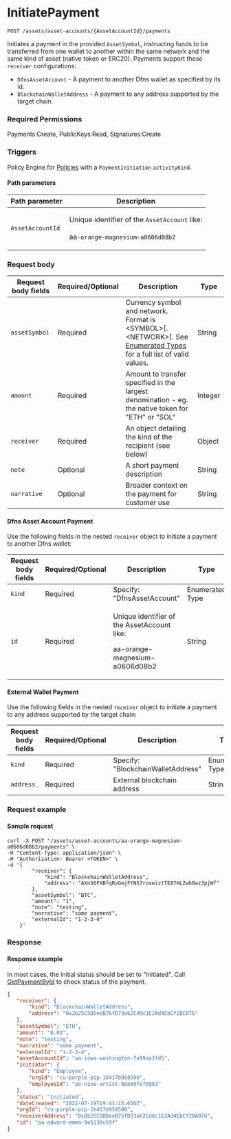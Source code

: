 # InitiatePayment

`POST /assets/asset-accounts/{AssetAccountId}/payments`

Initiates a payment in the provided `AssetSymbol`, instructing funds to be transferred from one wallet to another within the same network and the same kind of asset (native token or ERC20).  Payments support these `receiver` configurations:

* `DfnsAssetAccount` - A payment to another Dfns wallet as specified by its id.&#x20;
* `BlockchainWalletAddress` - A payment to any address supported by the target chain.

### Required Permissions <a href="#scopes" id="scopes"></a>

Payments:Create, PublicKeys:Read, Signatures:Create

### Triggers <a href="#request-body" id="request-body"></a>

Policy Engine for [Policies](../../policy-management/policies/createpolicy.md) with a `PaymentInitiation` `activityKind`.&#x20;

#### Path parameters <a href="#path-parameters" id="path-parameters"></a>

| Path parameter   | Description                                                                                                        |
| ---------------- | ------------------------------------------------------------------------------------------------------------------ |
| `AssetAccountId` | <p>Unique identifier of the <code>AssetAccount</code> like:<br><br>aa<code>-orange-magnesium-a0606d08b2</code></p> |

### Request body <a href="#request-example.1" id="request-example.1"></a>

| Request body fields | Required/Optional | Description                                                                                                                                                   | Type    |
| ------------------- | ----------------- | ------------------------------------------------------------------------------------------------------------------------------------------------------------- | ------- |
| `assetSymbol`       | Required          | Currency symbol and network.  Format is \<SYMBOL>\[.\<NETWORK>].  See [Enumerated Types](../../dfns-api-enumerated-types.md) for a full list of valid values. | String  |
| `amount`            | Required          | Amount to transfer specified in the largest denomination - eg. the native token for "ETH" or "SOL"                                                            | Integer |
| `receiver`          | Required          | An object detailing the kind of the recipient (see below)                                                                                                     | Object  |
| `note`              | Optional          | A short payment description                                                                                                                                   | String  |
| `narrative`         | Optional          | Broader context on the payment for customer use                                                                                                               | String  |

#### Dfns Asset Account Payment

Use the following fields in the nested `receiver` object to initiate a payment to another Dfns wallet:

| Request body fields | Required/Optional | Description                                                                             | Type            |
| ------------------- | ----------------- | --------------------------------------------------------------------------------------- | --------------- |
| `kind`              | Required          | Specify: "DfnsAssetAccount"                                                             | Enumerated Type |
| `id`                | Required          | <p>Unique identifier of the AssetAccount like:</p><p>aa-orange-magnesium-a0606d08b2</p> | String          |

#### External Wallet Payment

Use the following fields in the nested `receiver` object to initiate a payment to any address supported by the target chain:

| Request body fields | Required/Optional | Description                        | Type            |
| ------------------- | ----------------- | ---------------------------------- | --------------- |
| `kind`              | Required          | Specify: "BlockchainWalletAddress" | Enumerated Type |
| `address`           | Required          | External blockchain address        | String          |



### Request example <a href="#request-example.1" id="request-example.1"></a>

#### Sample request <a href="#sample-request" id="sample-request"></a>

```shell
curl -X POST "/assets/asset-accounts/aa-orange-magnesium-a0606d08b2/payments" \
-H "Content-Type: application/json" \
-H "Authorization: Bearer <TOKEN>" \
-d '{
        "receiver": {
            "kind": "BlockchainWalletAddress",
            "address": "AXn56FXBfqRvGejFYN57roxeiztTE87HLZwb8wz3pjWf"
        },
        "assetSymbol": "BTC",
        "amount": "1",
        "note": "testing",
        "narrative": "some payment",
        "externalId": "1-2-3-4"
    }'
```

### Response <a href="#response" id="response"></a>

#### Response example <a href="#response-example" id="response-example"></a>

In most cases, the initial status should be set to "Initiated".  Call [GetPaymentById](getpaymentbyid.md) to check status of the payment.&#x20;

```json
{
   "receiver": {
       "kind": "BlockchainWalletAddress",
       "address": "0x2b25C5DDeeB76fD73a62Cd9c1E2Ad4EbCf2BC076"
   },
   "assetSymbol": "ETH",
   "amount": "0.01",
   "note": "testing",
   "narrative": "some payment",
   "externalId": "1-2-3-4",
   "assetAccountId": "aa-iowa-washington-7a99aa2fd5",
   "initiator": {
       "kind": "Employee",
       "orgId": "cu-purple-pip-1b417b958500",
       "employeeId": "oe-nine-artist-9de60fef6963"
   },
   "status": "Initiated",
   "dateCreated": "2022-07-19T19:41:15.656Z",
   "orgId": "cu-purple-pip-1b417b958500",
   "receiverAddress": "0x8b25C5DDeeB75fD73a62Cd8c1E2Ad4EbCf2BA076",
   "id": "pa-edward-emma-9e5130c59f"
}
```

